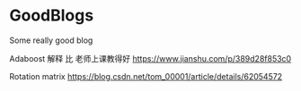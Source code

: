 # GoodBlogs
Some really good blog


Adaboost 解释 比 老师上课教得好 https://www.jianshu.com/p/389d28f853c0


Rotation matrix https://blog.csdn.net/tom_00001/article/details/62054572
